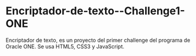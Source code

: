 # Encriptador-de-texto--Challenge1-ONE
Encriptador de texto, es un proyecto del primer challenge del programa de Oracle ONE. Se usa HTML5, CSS3 y JavaScript.
